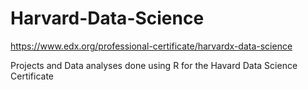 # Harvard-Data-Science
https://www.edx.org/professional-certificate/harvardx-data-science

Projects and Data analyses done using R for the Havard Data Science Certificate
